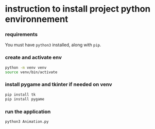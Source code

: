 # instruction to install project python environnement


### requirements

You must have `python3` installed, along with `pip`.

### create and activate env

```sh
python -m venv venv
source venv/bin/activate
```

### install pygame and tkinter if needed on venv

```sh
pip install tk
pip install pygame
```

### run the application

```sh
python3 Animation.py
```